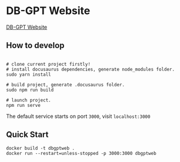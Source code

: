 # DB-GPT Website

[DB-GPT Website](http://dbgpt.site) 

## How to develop
```commandline

# clone current project firstly!
# install docusaurus dependencies, generate node_modules folder.
sudo yarn install

# build project, generate .docusaurus folder.
sudo npm run build 

# launch project.
npm run serve
```

The default service starts on port `3000`, visit `localhost:3000`

## Quick Start

```commandline
docker build -t dbgptweb .
docker run --restart=unless-stopped -p 3000:3000 dbgptweb
```
